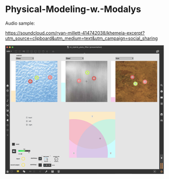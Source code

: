 # Physical-Modeling-w.-Modalys

Audio sample:

https://soundcloud.com/ryan-millett-414742038/khemeia-excerpt?utm_source=clipboard&utm_medium=text&utm_campaign=social_sharing

![alt text](https://github.com/RyanMillett/Physical-Modeling-w.-Modalys/blob/main/screenshot.png)
